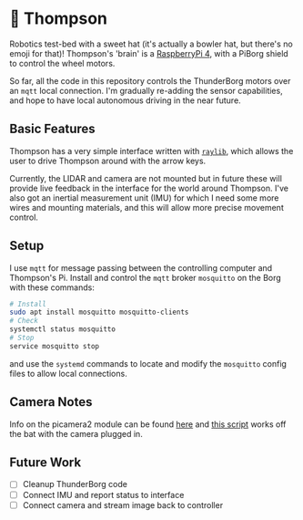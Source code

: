 # 🎩 Thompson

Robotics test-bed with a sweet hat (it's actually a bowler hat, but there's no emoji for that)! Thompson's 'brain' is a [RaspberryPi 4](https://www.raspberrypi.com/products/raspberry-pi-4-model-b/), with a PiBorg shield to control the wheel motors.

So far, all the code in this repository controls the ThunderBorg motors over an `mqtt` local connection. I'm gradually re-adding the sensor capabilities, and hope to have local autonomous driving in the near future.

## Basic Features

Thompson has a very simple interface written with [`raylib`](https://www.raylib.com/), which allows the user to drive Thompson around with the arrow keys.

Currently, the LIDAR and camera are not mounted but in future these will provide live feedback in the interface for the world around Thompson. I've also got an inertial measurement unit (IMU) for which I need some more wires and mounting materials, and this will allow more precise movement control.

## Setup

I use `mqtt` for message passing between the controlling computer and Thompson's Pi. Install and control the `mqtt` broker `mosquitto` on the Borg with these commands:

```bash
# Install 
sudo apt install mosquitto mosquitto-clients
# Check
systemctl status mosquitto
# Stop 
service mosquitto stop 
```

and use the `systemd` commands to locate and modify the `mosquitto` config files to allow local connections.

## Camera Notes

Info on the picamera2 module can be found [here](https://datasheets.raspberrypi.com/camera/picamera2-manual.pdf) and [this script](https://github.com/raspberrypi/picamera2/blob/main/examples/mjpeg_server.py) works off the bat with the camera plugged in.

## Future Work

- [ ] Cleanup ThunderBorg code
- [ ] Connect IMU and report status to interface
- [ ] Connect camera and stream image back to controller
